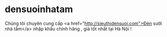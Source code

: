 densuoinhatam
=============

Chúng  tôi chuyên cung cấp &lt;a href="http://sieuthidensuoi.com">Đèn sưởi nhà tắm&lt;/a>  nhập khẩu chính hãng , giá tốt nhất tại Hà Nội !
